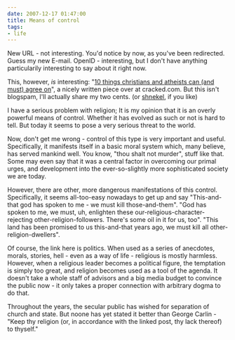 ```yaml
---
date: 2007-12-17 01:47:00
title: Means of control
tags:
- life
---
```


New URL - not interesting. You'd notice by now, as you've been redirected.
Guess my new E-mail. OpenID - interesting, but I don't have anything
particularily interesting to say about it right now.

This, however, _is_ interesting: "[10 things christians and atheists can (and
must) agree on][1]", a nicely written piece over at cracked.com. But this isn't
blogspam, I'll actually share my two cents. (or
[shnekel](http://www.shnekel.org/), if you like)

I have a serious problem with religion; It is my opinion that it is an overly
powerful means of control. Whether it has evolved as such or not is hard to
tell. But today it seems to pose a very serious threat to the world.

Now, don't get me wrong - control of this type is very important and useful.
Specifically, it manifests itself in a basic moral system which, many believe,
has served mankind well. You know, "thou shalt not murder", stuff like that.
Some may even say that it was a central factor in overcoming our primal urges,
and development into the ever-so-slightly more sophisticated society we are
today.

However, there are other, more dangerous manifestations of this control.
Specifically, it seems all-too-easy nowadays to get up and say "This-and-that
god has spoken to me - we must kill those-and-them". "God has spoken to me, we
must, uh, enlighten these our-religious-character-rejecting
other-religion-followers. There's some oil in it for us, too". "This land has
been promised to us this-and-that years ago, we must kill all
other-religion-dwellers".

Of course, the link here is politics. When used as a series of anecdotes,
morals, stories, hell - even as a way of life - religious is mostly harmless.
However, when a religious leader becomes a political figure, the temptation is
simply too great, and religion becomes used as a tool of the agenda. It doesn't
take a whole staff of advisors and a big media budget to convince the public
now - it only takes a proper connection with arbitrary dogma to do that.

Throughout the years, the secular public has wished for separation of church
and state. But noone has yet stated it better than George Carlin - "Keep thy
religion (or, in accordance with the linked post, thy lack thereof) to
thyself."

[1]: http://www.cracked.com/article_15663_god-fuse-10-things-christians-atheists-can-must-agree-on.html
